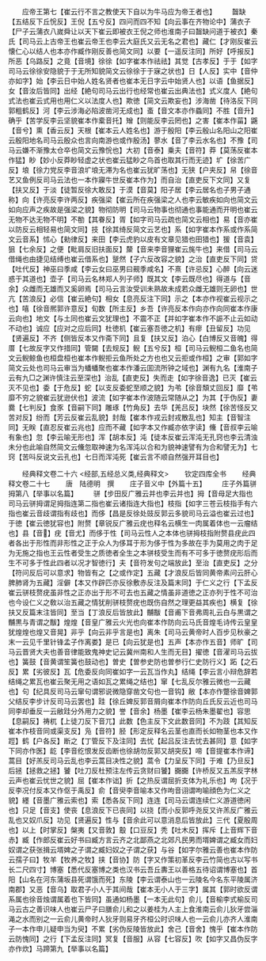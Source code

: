<!-- { "loadSidebar": true } -->
　　应帝王第七【崔云行不言之教使天下自以为牛马应为帝王者也】
　　齧缺【五结反下丘恱反】王倪【五兮反】四问而四不知【向云事在齐物论中】蒲衣子【尸子云蒲衣八嵗舜让以天下崔云即被衣王倪之师也淮南子曰齧缺问道于被衣】秦氏【司马云上古帝王也崔云帝王也李云大庭氏又云无名之君也】藏仁【才刚反崔云懐仁心以结人也本亦作臧作刚反善也简文同】以要【一遥反注同】所好【呼报反】所恶【乌路反】之竟【音境】徐徐【如字崔本作祛祛】其觉【古孝反】于于【如字司马云徐徐安隐貌于于无所知貌简文云徐徐于于寐之状也】日【人反】实中【音仲亦如字】始【李云日中始人姓名贤者也崔本无日字云中始贤人也】以语【鱼据反】女【音汝后皆同】出经【絶句司马云出行也经常也崔云出典法也】式义度人【絶句式法也崔云式用也用仁义以法度人也】欺徳【简文云欺妄也】涉海凿【待洛反下同郭粗鹤反】河【李云涉海必陷波凿河无成也】蚉【音文本亦作蟁同】不胜【音升】确乎【苦学反李云坚貌崔本作槖音托】矰【则能反李云罔也】之害【崔本作菑】鼷【音兮】熏【香云反】天根【崔本云人姓名也】游于殷阳【李云殷山名阳山之阳崔云殷阳地名司马云殷众也言向南游也或作殷汤】蓼水【音了李云水名也】不豫【司马云嫌不渐豫太仓卒也简文云豫恱也】大初【音泰】乗夫【音符】莽【莫荡反崔本作猛】眇【妙小反莽眇轻虚之状也崔云猛眇之鸟首也取其行而无迹】圹【徐苦广反】埌【徐力党反李音浪圹埌无滞为名也崔云犹旷荡也】无狭【户夹反】帠【徐音艺又鱼例反司马云法也一本作寱牛世反崔本作为】而自治【直吏反下文同】又复【扶又反】于淡【徒暂反徐大敢反】于漠【音莫】阳子居【李云居名也子男子通称】向【许亮反李许两反】疾强梁【崔云所在疾强梁之人也李云敏疾如向也简文云如向应声之疾故是强梁之貌】物彻防明【司马云物事也彻通也事能通而开明也崔云无物不达无物不明】不勌【其眷反】胥【如字司马云疏也简文云相也】易【音亦崔以防反云相轻易也简文同】技【徐其绮反简文云艺也】系【如字崔本作系或作系简文云音系】怵心【勑律反】来田【李云虎豹以皮有文章见猎也田猎也】猨【音袁】狙【七余反】之便【毗肩反旧扶面反】斄【音来李音狸崔云旄牛也】来借【司马云借绳也由捷见结缚也崔云借系也】蹵然【子六反改容之貌】之治【直吏反下同】贷【吐代反】神巫曰季咸【李云女曰巫男曰觋季咸名】不熹【许忌反】心醉【向云迷惑于其道也】壶子【司马云名林郑人列子师】既其文【李云既尽也】得道与【音余】众雌而无雄而又奚卵焉【司马云言汝受训未熟故未成若众雌无雄则无卵也】世亢【苦浪反】必信【崔云絶句】相女【息亮反注下同】示之【本亦作视崔云视示之也】嘻【徐音熈郭许意反】旬数【所主反】乡吾【许亮反本作向亦作向同崔本作康云向也】地文【与土同也崔云文犹理也】不震不正【并如字崔本作不誫不止云如动不动也】诚应【应对之应后同】杜徳机【崔云塞吾徳之机】有瘳【丑留反】功见【贤遍反】不齐【侧皆反本又作斋下同】且复【扶又反】泊心【白博反又音魄】得厝【七故反字又作措同】管闚【去规反】鲵【五兮反】桓【司马云鲵桓二鱼名也简文云鲵鲸鱼也桓盘桓也崔本作鲵拒云鱼所处之方也也又云拒或作桓】之审【郭如字简文云处也司马云审当为蟠蟠聚也崔本作潘云囬流所钟之域也】渊有九名【淮南子云有九□之渊许慎注云至深也】治乱【直吏反】失而走【如字徐音逸】已灭【崔云灭不见也】委【于危反】蛇【以支反委蛇至顺之貌】为弚【徐音頽丈回反】靡【弚靡不穷之貌崔云犹逊伏也】波流【如字崔本作波随云常随从之】为其【于伪反】妻爨【七判反】食豕【音嗣下同】雕琢【竹角反】去华【羌吕反】块然【徐苦怪反又苦对反】纷而【芳云反崔云乱貌】封哉【崔本作戎云封戎散乱也】知主【音智注同】无眹【直忍反崔云兆也】应而不藏【如字本又作臧亦依字读】儵【音叔李云喻有象也】忽【李云喻无形也】浑【胡本反】沌【徒本反崔云浑沌无孔窍也李云清浊未分也此喻自然简文云儵忽取神速为名浑沌以合和为貌神速譬有为合和譬无为】七窍【苦呌反说文云孔也】七日而浑沌死【崔云言不顺自然强开耳目也】

　　经典释文卷二十六
<经部,五经总义类,经典释文>
　　钦定四库全书
　　经典释文卷二十七
　　唐　陆德明　撰
　　庄子音义中【外篇十五】
　　庄子外篇骈拇第八【举事以名篇】
　　骈【步田反广雅云并也李云并也】拇【音母足大指也司马云骈拇谓足拇指连第二指也崔云诸指连大指也】枝指【如字三苍云枝指手有六指也崔云音歧谓指有歧也】而侈【昌是反徐处豉反郭云多貌司马云溢也崔云过也】于徳【崔云徳犹容也】附赘【章锐反广雅云疣也释名云横生一肉属着体也一云瘤结也】县【音】疣【音尤】而侈于性【司马云性人之本体也骈拇枝指附赘县疣此四者各出于形性而非形性之正于众人为侈耳于形为侈于性为多故在手为莫用之肉于足为无施之指也王云性者受生之质徳者全生之本骈枝受生而有不可多于徳赘疣形后而生不可多于性此四者以况才智徳行】夫【音符发句之端放此】至治【直吏反】之分【符问反后可以意求】物皆有之【之或作定】五藏【才浪反后皆同黄帝素问云肝心脾肺肾为五藏】淫僻【本又作辟匹亦反徐敷赤反注及篇末同】于仁义之行【下孟反崔云骈枝赘疣虽非性之正亦出于形不可去也五藏之情虽非道徳之正亦列于性不可治也今设仁义之敎以治五藏之情犹削骈枝赘疣也既伤自然之理更益其疾也】横复【徐扶又反篇末注皆同】至当【丁浪反后皆放此】黼黻【音甫下音弗周礼云白与黒谓之黼黒与青谓之黻】煌煌【音皇广雅云火光也向崔本作防向云马氏音煌毛诗传云皇皇犹煌煌也煌又音晃】非乎【向云非乎言是也】离朱【司马云黄帝时人百步见秋豪之末一云见千里针锋孟子作离娄】是已【向云犹是也】五声【本亦作五音】师旷【司马云晋贤大夫也善音律能致鬼神史记云冀州南和人生而无目】擢徳【音濯司马云拔也】簧鼓【音黄谓笙簧也鼓动也】曽史【曽参史防也曽参行仁史防行义】跖【之石反】累【劣彼反】瓦【危委反向同崔如字一云瓦当作丸】结绳【李云言小辩危辞若结绳之累瓦也崔云聚无用之语如瓦之累绳之结也】窜【七乱反尔雅云微也一云藏也】句【纪具反司马云窜句谓邪说微隐穿凿文句也一音钩】敝【本亦作蹩徐音婢郭父结反李步计反司马云罢也】跬【徐丘婢反郭音屑向崔本作防向丘氏反云近也司马同李却垂反一云敝跬分外用力之貌】誉【音余】杨墨【崔李云杨朱墨翟也】容思【息嗣反】祷杌【上徒刀反下音兀】此数【色主反下文此数音同】不为跂【其知反崔本作枝音同或渠支反】凫【音符】胫【形定反释名云茎也直而长如物茎也本又作踁】鹤【户各反】断之【丁管反下及注同】去忧【起吕反注去忧去甚同】意【如字下同亦作医】龁【李音纥恨发反齿断也徐胡勿反郭又胡突反】啼【音提崔本作谛】蒿目【好羔反司马云乱也李云蒿目决性之貌】蒿令【力呈反下同】于难【乃旦反】后拯【拯救之拯】饕【吐刀反杜预注左传云贪财曰饕】嚻嚻【许桥反又五羔反字林云声也崔云忧世之貌】屈【崔本作诎】折【之热反谓屈折支体为礼乐也】呴【况于反李况付反本又作伛于禹反】俞【音臾李音喻本又作呴音诩谓呴喻顔色为仁义之貌】纆【音墨广雅云索也】索【悉各反下同】连连【司马云谓连续仁义游道徳闲也】只足【音支】使丧【息浪反下已丧同】以挠【而小反郭呼尧反又许羔反广雅云乱也又奴爪反】功见【贤遍反】性与【音余此可以意消息后皆放此】三代【夏殷周也】以上【时掌反】槃夷【又音敦】鷇【口豆反】秃【吐木反】挥斥【上音辉下音赤】臧【作郎反崔云好书曰臧方言云齐之北鄙燕之北郊凡民男而壻婢谓之臧女而妇奴谓之获张揖云壻婢之子谓之臧妇奴之子谓之获】与谷【如字尔雅云善也崔本作防云孺子曰】牧羊【牧养之牧】挟【音协】防【字又作策初革反李云竹简也古以写书长二尺四寸】博塞【悉代反塞博之类也汉书云吾丘夀王以善格五待诏谓博塞也】首阳【山名在河东蒲坂县死谓饿而死】东陵【李云谓泰山也一云陵名今名东平陵属济南郡】又恶【音乌】取君子小人于其间哉【崔本无小人于三字】属其【郭时欲反谓系属也徐音烛谓属着也下皆同】虽通如杨墨【一本无此句】俞儿【音榆李式榆反司马云古之善识味人也崔云尸子曰膳俞儿和之以姜桂为人主上食淮南云俞儿狄牙尝淄渑之水而别之一云俞儿黄帝时人狄牙则易牙齐桓公时识味人也一云俞儿亦齐人淮南子一本作申儿疑申当为臾】不累【劣伪反陵皆放此】舍己【音舍】愧乎【崔本作防云防愧同】之行【下孟反注同】冥复【音服】从容【七容反】吹【如字又昌伪反字亦作炊】马蹄第九【举事以名篇】
